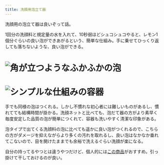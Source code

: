 ```yaml
---
title: 洗顔用泡立て器
---
```

洗顔用の泡立て器は良いぞって話。

1回分の洗顔料と規定量の水を入れて、10秒弱ほどシュコシュコやると、レモン1個分ぐらいの良い泡ができあがるという、簡単な仕組み。手に乗せてひっくり返しても落ちないような、良い泡ができる。

![](https://lh5.googleusercontent.com/zeK69SfaMkz7K-UzU4ci9DkKl8Nuo4WWoD3XNO48wPns3BdxSxAgKG5jMSS7J9Tzg8SewtGx5oaTJwcgBPQYTQS3VL7RPpHTx4zLMD0itwrJGnslhwhTYNY3r90rbtH40XsaGZxNkwa3gxSj52vhCcsoF4FVIQjN4nU8CYKc31s2m3aiMh_MtxDJ "角が立つようなふかふかの泡")
===============================================================================================================================================================================================================================================

![](https://lh6.googleusercontent.com/Iu8dkp8P_2A5B0lTAOS2slFkU285zjvjVqHIIgeL4HC8dFKkfrIvkzxttI1qQvtEzCMuQaD0a18p2M-AmKhKxdbnCT7HPVGVB9BnF9--_XRIH4A0wGV02WWLRvWaJa_RL-MeoKJZmdZ1BbeMDaBASG0h9QlKjbxCclKEWhpKqas_gwF6N8kw9AhF "シンプルな仕組みの容器")
=============================================================================================================================================================================================================================================

手でも同様の泡はつくれる。しかし不慣れな初心者には難しいものがあるし、慣れてても結構時間が掛かる。洗顔ネットと比べても、泡だて器の方がより素早く毎度安定した品質の泡が簡単につくれて、容器も洗いやすく清潔な印象がある。

泡タイプで出てくる洗顔料の泡に比べても遥かに良い泡がつくれるので、こちらの方がダメージを抑えながらより多くの汚れを取れるし、良い泡はなかなか垂れてこないので、目を開けたままでも余裕で洗えるぐらい洗顔が楽になる。

自分の持ってるやつとは違うやつだけど、個人的には[この商品](https://www.amazon.co.jp/dp/B09KMP9GDN)がおすすめ。引っ掛けて干しておけるのが良い。
